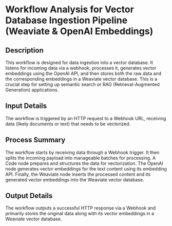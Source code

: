 # Workflow Analysis for Vector Database Ingestion Pipeline (Weaviate & OpenAI Embeddings)

## Description
This workflow is designed for data ingestion into a vector database. It listens for incoming data via a webhook, processes it, generates vector embeddings using the OpenAI API, and then stores both the raw data and the corresponding embeddings in a Weaviate vector database. This is a crucial step for setting up semantic search or RAG (Retrieval-Augmented Generation) applications.

## Input Details
The workflow is triggered by an HTTP request to a Webhook URL, receiving data (likely documents or text) that needs to be vectorized.

## Process Summary
The workflow starts by receiving data through a Webhook trigger. It then splits the incoming payload into manageable batches for processing. A Code node prepares and structures the data for vectorization. The OpenAI node generates vector embeddings for the text content using its embedding API. Finally, the Weaviate node inserts the processed content and its generated vector embeddings into the Weaviate vector database.

## Output Details
The workflow outputs a successful HTTP response via a Webhook and primarily stores the original data along with its vector embeddings in a Weaviate vector database.
